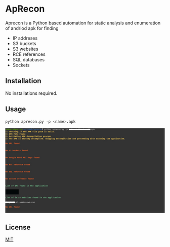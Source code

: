 # ApRecon
 Aprecon is a Python based automation for static analysis and enumeration of andriod apk for finding
 
  * IP addreses
  * S3 buckets
  * S3 websites
  * RCE references
  * SQL databases
  * Sockets

## Installation

No installations required.

## Usage

```python
python aprecon.py -p <name>.apk
```
![GitHub Logo](usage.jpg)


## License
[MIT](https://choosealicense.com/licenses/mit/)
